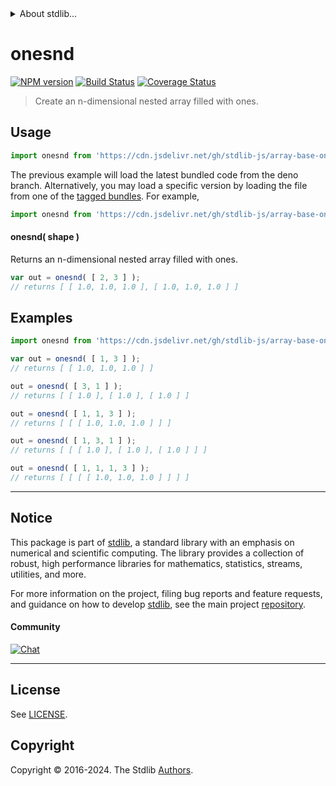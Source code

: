 <!--

@license Apache-2.0

Copyright (c) 2023 The Stdlib Authors.

Licensed under the Apache License, Version 2.0 (the "License");
you may not use this file except in compliance with the License.
You may obtain a copy of the License at

   http://www.apache.org/licenses/LICENSE-2.0

Unless required by applicable law or agreed to in writing, software
distributed under the License is distributed on an "AS IS" BASIS,
WITHOUT WARRANTIES OR CONDITIONS OF ANY KIND, either express or implied.
See the License for the specific language governing permissions and
limitations under the License.

-->


<details>
  <summary>
    About stdlib...
  </summary>
  <p>We believe in a future in which the web is a preferred environment for numerical computation. To help realize this future, we've built stdlib. stdlib is a standard library, with an emphasis on numerical and scientific computation, written in JavaScript (and C) for execution in browsers and in Node.js.</p>
  <p>The library is fully decomposable, being architected in such a way that you can swap out and mix and match APIs and functionality to cater to your exact preferences and use cases.</p>
  <p>When you use stdlib, you can be absolutely certain that you are using the most thorough, rigorous, well-written, studied, documented, tested, measured, and high-quality code out there.</p>
  <p>To join us in bringing numerical computing to the web, get started by checking us out on <a href="https://github.com/stdlib-js/stdlib">GitHub</a>, and please consider <a href="https://opencollective.com/stdlib">financially supporting stdlib</a>. We greatly appreciate your continued support!</p>
</details>

# onesnd

[![NPM version][npm-image]][npm-url] [![Build Status][test-image]][test-url] [![Coverage Status][coverage-image]][coverage-url] <!-- [![dependencies][dependencies-image]][dependencies-url] -->

> Create an n-dimensional nested array filled with ones.

<!-- Section to include introductory text. Make sure to keep an empty line after the intro `section` element and another before the `/section` close. -->

<section class="intro">

</section>

<!-- /.intro -->

<!-- Package usage documentation. -->



<section class="usage">

## Usage

```javascript
import onesnd from 'https://cdn.jsdelivr.net/gh/stdlib-js/array-base-onesnd@deno/mod.js';
```
The previous example will load the latest bundled code from the deno branch. Alternatively, you may load a specific version by loading the file from one of the [tagged bundles](https://github.com/stdlib-js/array-base-onesnd/tags). For example,

```javascript
import onesnd from 'https://cdn.jsdelivr.net/gh/stdlib-js/array-base-onesnd@v0.2.1-deno/mod.js';
```

#### onesnd( shape )

Returns an n-dimensional nested array filled with ones.

```javascript
var out = onesnd( [ 2, 3 ] );
// returns [ [ 1.0, 1.0, 1.0 ], [ 1.0, 1.0, 1.0 ] ]
```

</section>

<!-- /.usage -->

<!-- Package usage notes. Make sure to keep an empty line after the `section` element and another before the `/section` close. -->

<section class="notes">

</section>

<!-- /.notes -->

<!-- Package usage examples. -->

<section class="examples">

## Examples

<!-- eslint no-undef: "error" -->

```javascript
import onesnd from 'https://cdn.jsdelivr.net/gh/stdlib-js/array-base-onesnd@deno/mod.js';

var out = onesnd( [ 1, 3 ] );
// returns [ [ 1.0, 1.0, 1.0 ] ]

out = onesnd( [ 3, 1 ] );
// returns [ [ 1.0 ], [ 1.0 ], [ 1.0 ] ]

out = onesnd( [ 1, 1, 3 ] );
// returns [ [ [ 1.0, 1.0, 1.0 ] ] ]

out = onesnd( [ 1, 3, 1 ] );
// returns [ [ [ 1.0 ], [ 1.0 ], [ 1.0 ] ] ]

out = onesnd( [ 1, 1, 1, 3 ] );
// returns [ [ [ [ 1.0, 1.0, 1.0 ] ] ] ]
```

</section>

<!-- /.examples -->

<!-- Section to include cited references. If references are included, add a horizontal rule *before* the section. Make sure to keep an empty line after the `section` element and another before the `/section` close. -->

<section class="references">

</section>

<!-- /.references -->

<!-- Section for related `stdlib` packages. Do not manually edit this section, as it is automatically populated. -->

<section class="related">

</section>

<!-- /.related -->

<!-- Section for all links. Make sure to keep an empty line after the `section` element and another before the `/section` close. -->


<section class="main-repo" >

* * *

## Notice

This package is part of [stdlib][stdlib], a standard library with an emphasis on numerical and scientific computing. The library provides a collection of robust, high performance libraries for mathematics, statistics, streams, utilities, and more.

For more information on the project, filing bug reports and feature requests, and guidance on how to develop [stdlib][stdlib], see the main project [repository][stdlib].

#### Community

[![Chat][chat-image]][chat-url]

---

## License

See [LICENSE][stdlib-license].


## Copyright

Copyright &copy; 2016-2024. The Stdlib [Authors][stdlib-authors].

</section>

<!-- /.stdlib -->

<!-- Section for all links. Make sure to keep an empty line after the `section` element and another before the `/section` close. -->

<section class="links">

[npm-image]: http://img.shields.io/npm/v/@stdlib/array-base-onesnd.svg
[npm-url]: https://npmjs.org/package/@stdlib/array-base-onesnd

[test-image]: https://github.com/stdlib-js/array-base-onesnd/actions/workflows/test.yml/badge.svg?branch=v0.2.1
[test-url]: https://github.com/stdlib-js/array-base-onesnd/actions/workflows/test.yml?query=branch:v0.2.1

[coverage-image]: https://img.shields.io/codecov/c/github/stdlib-js/array-base-onesnd/main.svg
[coverage-url]: https://codecov.io/github/stdlib-js/array-base-onesnd?branch=main

<!--

[dependencies-image]: https://img.shields.io/david/stdlib-js/array-base-onesnd.svg
[dependencies-url]: https://david-dm.org/stdlib-js/array-base-onesnd/main

-->

[chat-image]: https://img.shields.io/gitter/room/stdlib-js/stdlib.svg
[chat-url]: https://app.gitter.im/#/room/#stdlib-js_stdlib:gitter.im

[stdlib]: https://github.com/stdlib-js/stdlib

[stdlib-authors]: https://github.com/stdlib-js/stdlib/graphs/contributors

[umd]: https://github.com/umdjs/umd
[es-module]: https://developer.mozilla.org/en-US/docs/Web/JavaScript/Guide/Modules

[deno-url]: https://github.com/stdlib-js/array-base-onesnd/tree/deno
[deno-readme]: https://github.com/stdlib-js/array-base-onesnd/blob/deno/README.md
[umd-url]: https://github.com/stdlib-js/array-base-onesnd/tree/umd
[umd-readme]: https://github.com/stdlib-js/array-base-onesnd/blob/umd/README.md
[esm-url]: https://github.com/stdlib-js/array-base-onesnd/tree/esm
[esm-readme]: https://github.com/stdlib-js/array-base-onesnd/blob/esm/README.md
[branches-url]: https://github.com/stdlib-js/array-base-onesnd/blob/main/branches.md

[stdlib-license]: https://raw.githubusercontent.com/stdlib-js/array-base-onesnd/main/LICENSE

</section>

<!-- /.links -->
